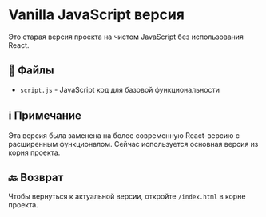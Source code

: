 # Vanilla JavaScript версия

Это старая версия проекта на чистом JavaScript без использования React.

## 📁 Файлы

- `script.js` - JavaScript код для базовой функциональности

## ℹ️ Примечание

Эта версия была заменена на более современную React-версию с расширенным функционалом.
Сейчас используется основная версия из корня проекта.

## 🔙 Возврат

Чтобы вернуться к актуальной версии, откройте `/index.html` в корне проекта.

